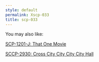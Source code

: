 ```yaml
---
style: default
permalink: Xscp-033
title: scp-033
---
```

You may also like:

[SCP-1201-J: That One Movie](http://scp-wiki.net/scp-1201-j)

[SCCP-2930: Cross City City City City Hall](http://scp-wiki.net/scp-2930)
